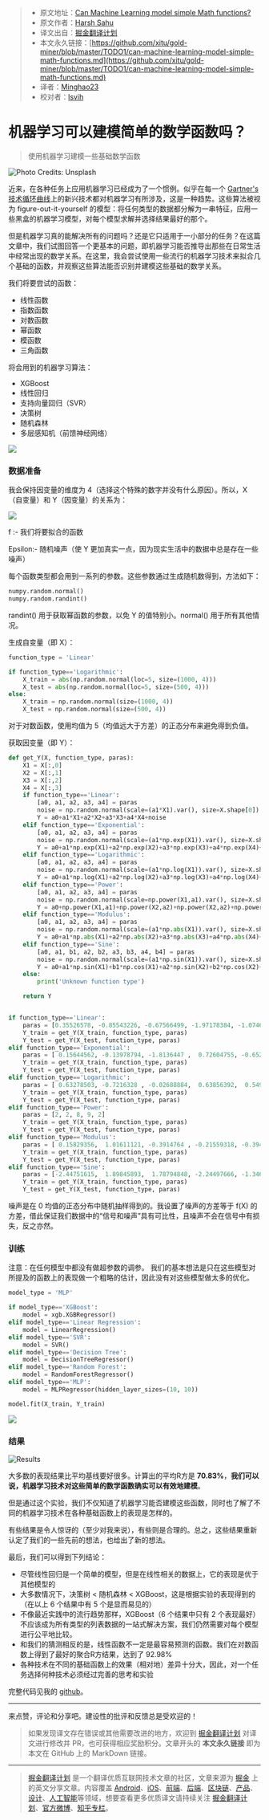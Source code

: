 > * 原文地址：[Can Machine Learning model simple Math functions?](https://towardsdatascience.com/can-machine-learning-model-simple-math-functions-d336cf3e2a78)
> * 原文作者：[Harsh Sahu](https://medium.com/@hsahu)
> * 译文出自：[掘金翻译计划](https://github.com/xitu/gold-miner)
> * 本文永久链接：[https://github.com/xitu/gold-miner/blob/master/TODO1/can-machine-learning-model-simple-math-functions.md](https://github.com/xitu/gold-miner/blob/master/TODO1/can-machine-learning-model-simple-math-functions.md)
> * 译者：[Minghao23](https://github.com/Minghao23)
> * 校对者：[lsvih](https://github.com/lsvih)

# 机器学习可以建模简单的数学函数吗？

> 使用机器学习建模一些基础数学函数

![Photo Credits: [Unsplash](https://unsplash.com/)](https://cdn-images-1.medium.com/max/7276/1*lG0d-oazOpw92Z_GaSAzcw.jpeg)

近来，在各种任务上应用机器学习已经成为了一个惯例。似乎在每一个 [Gartner's 技术循环曲线](https://en.wikipedia.org/wiki/Hype_cycle)上的新兴技术都对机器学习有所涉及，这是一种趋势。这些算法被视为 figure-out-it-yourself 的模型：将任何类型的数据都分解为一串特征，应用一些黑盒的机器学习模型，对每个模型求解并选择结果最好的那个。

但是机器学习真的能解决所有的问题吗？还是它只适用于一小部分的任务？在这篇文章中，我们试图回答一个更基本的问题，即机器学习能否推导出那些在日常生活中经常出现的数学关系。在这里，我会尝试使用一些流行的机器学习技术来拟合几个基础的函数，并观察这些算法能否识别并建模这些基础的数学关系。

我们将要尝试的函数：

* 线性函数
* 指数函数
* 对数函数
* 幂函数
* 模函数
* 三角函数

将会用到的机器学习算法：

* XGBoost
* 线性回归
* 支持向量回归（SVR）
* 决策树
* 随机森林
* 多层感知机（前馈神经网络）

![](https://cdn-images-1.medium.com/max/2642/1*_660b9dw5ItbLqQmFEND9w.png)

### 数据准备

我会保持因变量的维度为 4（选择这个特殊的数字并没有什么原因）。所以，X（自变量）和 Y（因变量）的关系为：

![](https://cdn-images-1.medium.com/max/2000/1*VrJYX9Y5cHPDPAOo_kC1-g.png)

f :- 我们将要拟合的函数

Epsilon:- 随机噪声（使 Y 更加真实一点，因为现实生活中的数据中总是存在一些噪声）

每个函数类型都会用到一系列的参数。这些参数通过生成随机数得到，方法如下：

```python
numpy.random.normal()
numpy.random.randint()
```

randint() 用于获取幂函数的参数，以免 Y 的值特别小。normal() 用于所有其他情况。

生成自变量（即 X）：

```python
function_type = 'Linear'

if function_type=='Logarithmic':
    X_train = abs(np.random.normal(loc=5, size=(1000, 4)))
    X_test = abs(np.random.normal(loc=5, size=(500, 4)))
else:
    X_train = np.random.normal(size=(1000, 4))
    X_test = np.random.normal(size=(500, 4))
```

对于对数函数，使用均值为 5（均值远大于方差）的正态分布来避免得到负值。

获取因变量（即 Y）：

```python
def get_Y(X, function_type, paras):
    X1 = X[:,0]
    X2 = X[:,1]
    X3 = X[:,2]
    X4 = X[:,3]
    if function_type=='Linear':
        [a0, a1, a2, a3, a4] = paras
        noise = np.random.normal(scale=(a1*X1).var(), size=X.shape[0])
        Y = a0+a1*X1+a2*X2+a3*X3+a4*X4+noise
    elif function_type=='Exponential':
        [a0, a1, a2, a3, a4] = paras
        noise = np.random.normal(scale=(a1*np.exp(X1)).var(), size=X.shape[0])
        Y = a0+a1*np.exp(X1)+a2*np.exp(X2)+a3*np.exp(X3)+a4*np.exp(X4)+noise
    elif function_type=='Logarithmic':
        [a0, a1, a2, a3, a4] = paras
        noise = np.random.normal(scale=(a1*np.log(X1)).var(), size=X.shape[0])
        Y = a0+a1*np.log(X1)+a2*np.log(X2)+a3*np.log(X3)+a4*np.log(X4)+noise
    elif function_type=='Power':
        [a0, a1, a2, a3, a4] = paras
        noise = np.random.normal(scale=np.power(X1,a1).var(), size=X.shape[0])
        Y = a0+np.power(X1,a1)+np.power(X2,a2)+np.power(X2,a2)+np.power(X3,a3)+np.power(X4,a4)+noise
    elif function_type=='Modulus':
        [a0, a1, a2, a3, a4] = paras
        noise = np.random.normal(scale=(a1*np.abs(X1)).var(), size=X.shape[0])
        Y = a0+a1*np.abs(X1)+a2*np.abs(X2)+a3*np.abs(X3)+a4*np.abs(X4)+noise
    elif function_type=='Sine':
        [a0, a1, b1, a2, b2, a3, b3, a4, b4] = paras
        noise = np.random.normal(scale=(a1*np.sin(X1)).var(), size=X.shape[0])
        Y = a0+a1*np.sin(X1)+b1*np.cos(X1)+a2*np.sin(X2)+b2*np.cos(X2)+a3*np.sin(X3)+b3*np.cos(X3)+a4*np.sin(X4)+b4*np.cos(X4)+noise
    else:
        print('Unknown function type')

    return Y


if function_type=='Linear':
    paras = [0.35526578, -0.85543226, -0.67566499, -1.97178384, -1.07461643]
    Y_train = get_Y(X_train, function_type, paras)
    Y_test = get_Y(X_test, function_type, paras)
elif function_type=='Exponential':
    paras = [ 0.15644562, -0.13978794, -1.8136447 ,  0.72604755, -0.65264939]
    Y_train = get_Y(X_train, function_type, paras)
    Y_test = get_Y(X_test, function_type, paras)
elif function_type=='Logarithmic':
    paras = [ 0.63278503, -0.7216328 , -0.02688884,  0.63856392,  0.5494543]
    Y_train = get_Y(X_train, function_type, paras)
    Y_test = get_Y(X_test, function_type, paras)
elif function_type=='Power':
    paras = [2, 2, 8, 9, 2]
    Y_train = get_Y(X_train, function_type, paras)
    Y_test = get_Y(X_test, function_type, paras)
elif function_type=='Modulus':
    paras = [ 0.15829356,  1.01611121, -0.3914764 , -0.21559318, -0.39467206]
    Y_train = get_Y(X_train, function_type, paras)
    Y_test = get_Y(X_test, function_type, paras)
elif function_type=='Sine':
    paras = [-2.44751615,  1.89845893,  1.78794848, -2.24497666, -1.34696884, 0.82485303,  0.95871345, -1.4847142 ,  0.67080158]
    Y_train = get_Y(X_train, function_type, paras)
    Y_test = get_Y(X_test, function_type, paras)
```

噪声是在 0 均值的正态分布中随机抽样得到的。我设置了噪声的方差等于 f(X) 的方差，借此保证我们数据中的“信号和噪声”具有可比性，且噪声不会在信号中有损失，反之亦然。

### 训练

注意：在任何模型中都没有做超参数的调参。
我们的基本想法是只在这些模型对所提及的函数上的表现做一个粗略的估计，因此没有对这些模型做太多的优化。

```python
model_type = 'MLP'

if model_type=='XGBoost':
    model = xgb.XGBRegressor()
elif model_type=='Linear Regression':
    model = LinearRegression()
elif model_type=='SVR':
    model = SVR()
elif model_type=='Decision Tree':
    model = DecisionTreeRegressor()
elif model_type=='Random Forest':
    model = RandomForestRegressor()
elif model_type=='MLP':
    model = MLPRegressor(hidden_layer_sizes=(10, 10))

model.fit(X_train, Y_train)
```

![](https://cdn-images-1.medium.com/max/2642/1*_660b9dw5ItbLqQmFEND9w.png)

### 结果

![Results](https://cdn-images-1.medium.com/max/2000/1*4labvDJR1p8-yOsm8PeeNw.png)

大多数的表现结果比平均基线要好很多。计算出的平均R方是 **70.83%**，**我们可以说，机器学习技术对这些简单的数学函数确实可以有效地建模**。

但是通过这个实验，我们不仅知道了机器学习能否建模这些函数，同时也了解了不同的机器学习技术在各种基础函数上的表现是怎样的。

有些结果是令人惊讶的（至少对我来说），有些则是合理的。总之，这些结果重新认定了我们的一些先前的想法，也给出了新的想法。

最后，我们可以得到下列结论：

* 尽管线性回归是一个简单的模型，但是在线性相关的数据上，它的表现是优于其他模型的
* 大多数情况下，决策树 \< 随机森林 \< XGBoost，这是根据实验的表现得到的（在以上 6 个结果中有 5 个是显而易见的）
* 不像最近实践中的流行趋势那样，XGBoost（6 个结果中只有 2 个表现最好）不应该成为所有类型的列表数据的一站式解决方案，我们仍然需要对每个模型进行公平地比较。
* 和我们的猜测相反的是，线性函数不一定是最容易预测的函数。我们在对数函数上得到了最好的聚合R方结果，达到了 92.98%
* 各种技术在不同的基础函数上的效果（相对地）差异十分大，因此，对一个任务选择何种技术必须经过完善的思考和实验

完整代码见我的 [github](https://github.com/SahuH/Model-math-functions-using-ML)。

***

来点赞，评论和分享吧。建设性的批评和反馈总是受欢迎的！

> 如果发现译文存在错误或其他需要改进的地方，欢迎到 [掘金翻译计划](https://github.com/xitu/gold-miner) 对译文进行修改并 PR，也可获得相应奖励积分。文章开头的 **本文永久链接** 即为本文在 GitHub 上的 MarkDown 链接。

---

> [掘金翻译计划](https://github.com/xitu/gold-miner) 是一个翻译优质互联网技术文章的社区，文章来源为 [掘金](https://juejin.im) 上的英文分享文章。内容覆盖 [Android](https://github.com/xitu/gold-miner#android)、[iOS](https://github.com/xitu/gold-miner#ios)、[前端](https://github.com/xitu/gold-miner#前端)、[后端](https://github.com/xitu/gold-miner#后端)、[区块链](https://github.com/xitu/gold-miner#区块链)、[产品](https://github.com/xitu/gold-miner#产品)、[设计](https://github.com/xitu/gold-miner#设计)、[人工智能](https://github.com/xitu/gold-miner#人工智能)等领域，想要查看更多优质译文请持续关注 [掘金翻译计划](https://github.com/xitu/gold-miner)、[官方微博](http://weibo.com/juejinfanyi)、[知乎专栏](https://zhuanlan.zhihu.com/juejinfanyi)。
